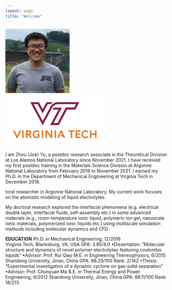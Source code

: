 ```yaml
---
layout: page
title: "Welcome"
---
```


<img src="./assets/headshot.JPG" width="200" height="200"> ![VT_LOGO](./assets/vt.png)

I am Zhou (Joe) Yu, a postdoc research associate in the Theoretical Division at Los Alamos National Laboratory since November 2021. I have received my first postdoc training in the Materials Science Division at Argonne National Laboratory from February 2019 to November 2021. I earned my Ph.D. in the Department of Mechanical Engineering at Virginia Tech in December 2018.



toral researcher in Argonne National Laboratory. My current work focuses on the atomistic modeling of liquid electrolytes.

My doctoral research explored the interfacial phenomena (e.g. electrical double layer, interfacial fluids, self-assembly etc.) in some advanced materials (e.g., room-temperature ionic liquid, polymeric ion gel, nanoscale ionic materials, polymerized ionic liquids etc.) using multiscale simulation methods including molecular dynamics and CFD.

**EDUCATION**
Ph.D. in Mechanical Engineering, 12/2018                 			 
Virginia Tech, Blacksburg, VA, USA	   	 GPA: 3.85/4.0
    •Dissertation: “Molecular structure and dynamics of novel polymer electrolytes featuring coulombic liquids”
    •Advisor: Prof. Rui Qiao
M.E. in Engineering Thermophysics, 6/2015
Shandong University, Jinan, China	    	GPA: 88.20/100		Rank: 2/142
    •Thesis: “Experimental investigation of a dynamic cyclone on gas-solid separation”
    •Advisor: Prof. Chunyuan Ma
B.E. in Thermal Energy and Power Engineering, 6/2012
Shandong University, Jinan, China		GPA: 88.11/100		Rank: 18/213


